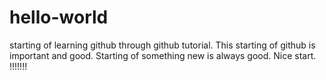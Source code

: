 # hello-world
starting of learning github through github tutorial.
This starting of github is important and good. Starting of something new is always good.
Nice start.
!!!!!!!
